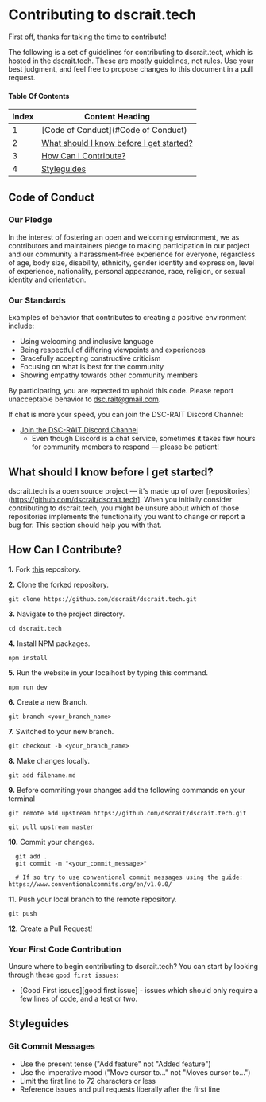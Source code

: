 # Contributing to dscrait.tech

First off, thanks for taking the time to contribute! 

The following is a set of guidelines for contributing to dscrait.tect, which is hosted in the [dscrait.tech](https://dscrait.tech). These are mostly guidelines, not rules. Use your best judgment, and feel free to propose changes to this document in a pull request.

#### Table Of Contents

Index | Content Heading
------------|--------------------------------
1 | [Code of Conduct](#Code of Conduct)
2 | [What should I know before I get started?](#what-should-i-know-before-i-get-started)
3 | [How Can I Contribute?](#how-can-i-contribute)
4 | [Styleguides](#styleguides)


## Code of Conduct

### Our Pledge

In the interest of fostering an open and welcoming environment, we as
contributors and maintainers pledge to making participation in our project and
our community a harassment-free experience for everyone, regardless of age, body
size, disability, ethnicity, gender identity and expression, level of experience,
nationality, personal appearance, race, religion, or sexual identity and
orientation.

### Our Standards

Examples of behavior that contributes to creating a positive environment
include:

* Using welcoming and inclusive language
* Being respectful of differing viewpoints and experiences
* Gracefully accepting constructive criticism
* Focusing on what is best for the community
* Showing empathy towards other community members

By participating, you are expected to uphold this code. Please report unacceptable behavior to [dsc.rait@gmail.com](dsc.rait@gmail.com).


If chat is more your speed, you can join the DSC-RAIT Discord Channel:

* [Join the DSC-RAIT Discord Channel](https://discord.com/channels/743724391296270377/749248351563677697)
    * Even though Discord is a chat service, sometimes it takes few hours for community members to respond &mdash; please be patient!
   

## What should I know before I get started?

dscrait.tech is a open source project &mdash; it's made up of over [repositories](https://github.com/dscrait/dscrait.tech]. When you initially consider contributing to 
dscrait.tech, 
you might be unsure about which of those repositories implements the functionality you want to change or report a bug for. This section should help you with that.


## How Can I Contribute?

**1.** Fork [this](https://github.com/dscrait/dscrait.tech.git) repository.

**2.** Clone the forked repository.
```terminal
git clone https://github.com/dscrait/dscrait.tech.git
```

**3.** Navigate to the project directory.
```terminal
cd dscrait.tech
```

**4.** Install NPM packages.
```terminal
npm install
```
**5.** Run the website in your localhost by typing this command.
```terminal
npm run dev
```

**6.** Create a new Branch.
```terminal
git branch <your_branch_name>
```

**7.** Switched to your new branch.
```terminal
git checkout -b <your_branch_name>
```

**8.** Make changes locally.
```terminal
git add filename.md  
```

**9.** Before commiting your changes add the following commands on your terminal
```terminal 
git remote add upstream https://github.com/dscrait/dscrait.tech.git
```

```terminal
git pull upstream master
```

**10.** Commit your changes.

```terminal
  git add .
  git commit -m "<your_commit_message>"
  
  # If so try to use conventional commit messages using the guide: https://www.conventionalcommits.org/en/v1.0.0/
```

**11.** Push your local branch to the remote repository.
```terminal
git push 
```

**12.** Create a Pull Request! 


### Your First Code Contribution

Unsure where to begin contributing to dscrait.tech? You can start by looking through these `good first issues`:

* [Good First issues][good first issue] - issues which should only require a few lines of code, and a test or two.

## Styleguides

### Git Commit Messages

* Use the present tense ("Add feature" not "Added feature")
* Use the imperative mood ("Move cursor to..." not "Moves cursor to...")
* Limit the first line to 72 characters or less
* Reference issues and pull requests liberally after the first line



 
